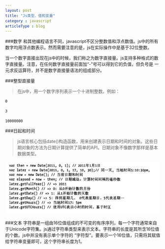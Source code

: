 ```yaml
---
layout: post
title: "Js类型、值和变量"
category : javascript
articleType : blog
---
```


###数字
和其他编程语言不同，javascript不区分整数值和浮点数值。js中的所有数字均用浮点数表示。然而需要注意的是，js在实际操作中是基于32位整数。

当一个数字直接出现在js中的时候，我们称之为数字直接量。js支持多种格式的数字直接量。注意，在任何数字直接量前面加“-”号可以得到它的负值，但负号是
一元求反运算符，并不是数字直接量语法的组成部分。

###整型直接量
>在js中，用一个数字序列表示一个十进制整数。例如：

    0

    3

    10000000

###日起和时间
>js语言核心包括date()构造函数，用来创建表示日期和时间的对象。这些日期对象的方法为日期计算提供了简单的API。日期对象不像数字那样是基本数据类型。

![the date object](img/js-date.png)

###文本
字符串是一组由16位值组成的不可变的有序序列，每一个字符通常来自于Unicode字符集。js通过字符串类型来表示文本。字符串的长度是其所含16位值的个数。js中并没有表示单个字符的
“字符型”。要表示一个16位值，只需将其赋值给字符串变量即可，这个字符串长度为1。